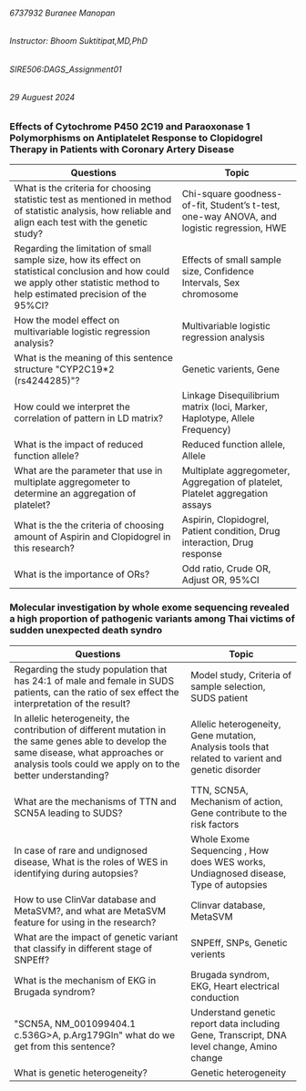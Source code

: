  ###### 6737932 Buranee Manopan ######
 ###### Instructor: Bhoom Suktitipat,MD,PhD ######
 ###### SIRE506:DAGS_Assignment01 ######
 ###### 29 Auguest 2024 ######

### Effects of Cytochrome P450 2C19 and Paraoxonase 1 Polymorphisms on Antiplatelet Response to Clopidogrel Therapy in Patients with Coronary Artery Disease ###
|Questions|Topic|
|---------|-----|
|What is the criteria for choosing statistic test as mentioned in method of statistic analysis, how reliable and align each test with the genetic study?|Chi-square goodness-of-fit, Student’s t-test, one-way ANOVA, and logistic regression, HWE|
|Regarding the limitation of small sample size, how its effect on statistical conclusion and how could we apply other statistic method to help estimated precision of the 95%CI?|Effects of small sample size, Confidence Intervals, Sex chromosome|
|How the model effect on multivariable logistic regression analysis?|Multivariable logistic regression analysis|
|What is the meaning of this sentence structure "CYP2C19*2 (rs4244285)"?|Genetic varients, Gene|
|How could we interpret the correlation of pattern in LD matrix?|Linkage Disequilibrium matrix (loci, Marker, Haplotype, Allele Frequency)|
|What is the impact of reduced function allele?|Reduced function allele, Allele|
|What are the parameter that use in multiplate aggregometer to determine an aggregation of platelet?|Multiplate aggregometer, Aggregation of platelet, Platelet aggregation assays|
|What is the the criteria of choosing amount of Aspirin and Clopidogrel in this research?|Aspirin, Clopidogrel, Patient condition, Drug interaction, Drug response|
|What is the importance of ORs?|Odd ratio, Crude OR, Adjust OR, 95%CI|

### Molecular investigation by whole exome sequencing revealed a high proportion of pathogenic variants among Thai victims of sudden unexpected death syndro ###
|Questions|Topic|
|---------|-----|
|Regarding the study population that has 24:1 of male and female in SUDS patients, can the ratio of sex effect the interpretation of the result?|Model study, Criteria of sample selection, SUDS patient| 
|In allelic heterogeneity, the contribution of different mutation in the same genes able to develop the same disease, what approaches or analysis tools could we apply on to the better understanding?| Allelic heterogeneity, Gene mutation, Analysis tools that related to varient and genetic disorder|
|What are the mechanisms of TTN and SCN5A leading to SUDS?|TTN, SCN5A, Mechanism of action, Gene contribute to the risk factors|
|In case of rare and undignosed disease, What is the roles of WES in identifying during autopsies?|Whole Exome Sequencing , How does WES works, Undiagnosed disease, Type of autopsies|
|How to use ClinVar database and MetaSVM?, and what are MetaSVM feature for using in the research?|Clinvar database, MetaSVM|
|What are the impact of genetic variant that classify in different stage of SNPEff?|SNPEff, SNPs, Genetic verients|
|What is the mechanism of EKG in Brugada syndrom?| Brugada syndrom, EKG, Heart electrical conduction|
|"SCN5A, NM_001099404.1 c.536G>A, p.Arg179Gln" what do we get from this sentence?|Understand genetic report data including Gene, Transcript, DNA level change, Amino change|
|What is genetic heterogeneity?|Genetic heterogeneity|




